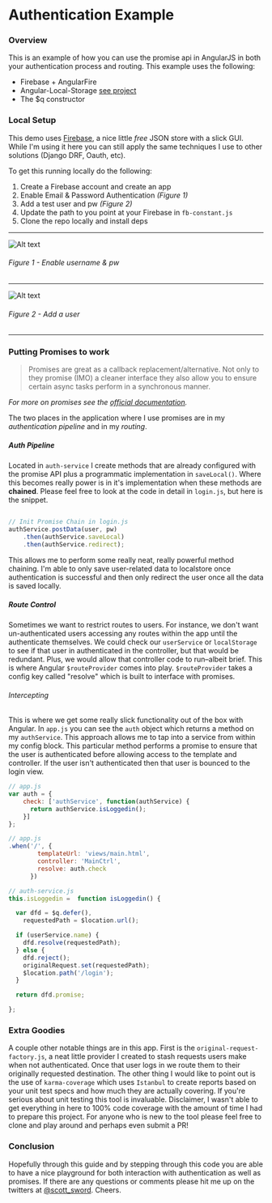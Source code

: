 # Authentication Example

### Overview
This is an example of how you can use the promise api in AngularJS in both your authentication process and routing. This example uses the following:

* Firebase + AngularFire
* Angular-Local-Storage [see project](https://github.com/grevory/angular-local-storage)
* The $q constructor

### Local Setup

This demo uses [Firebase](https://www.firebase.com/), a nice little *free* JSON store with a slick GUI. While I'm using it here you can still apply the same techniques I use to other solutions (Django DRF, Oauth, etc).

To get this running locally do the following:

1. Create a Firebase account and create an app
2. Enable Email & Password Authentication *(Figure 1)*
3. Add a test user and pw *(Figure 2)*
4. Update the path to you point at your Firebase in `fb-constant.js`
5. Clone the repo locally and install deps

- - -

![Alt text](https://s3-us-west-2.amazonaws.com/tpopensource/boise-angularjs/check.png)

###### *Figure 1 - Enable username & pw*

- - -

![Alt text](https://s3-us-west-2.amazonaws.com/tpopensource/boise-angularjs/user.png)

###### *Figure 2 - Add a user*

- - -

### Putting Promises to work
> Promises are great as a callback replacement/alternative. Not only to they promise (IMO) a cleaner interface they also allow you to ensure certain async tasks perform in a synchronous manner.

*For more on promises see the [official documentation](https://docs.angularjs.org/api/ng/service/$q).*

The two places in the application where I use promises are in my *authentication pipeline* and in my *routing*.

##### Auth Pipeline
Located in `auth-service` I create methods that are already configured with the promise API plus a programmatic implementation in `saveLocal()`. Where this becomes really power is in it's implementation when these methods are **chained**. Please feel free to look at the code in detail in `login.js`, but here is the snippet.

```js

// Init Promise Chain in login.js
authService.postData(user, pw)
    .then(authService.saveLocal)
    .then(authService.redirect);
```

This allows me to perform some really neat, really powerful method chaining. I'm able to only save user-related data to localstore once authentication is successful and then only redirect the user once all the data is saved locally.

##### Route Control
Sometimes we want to restrict routes to users. For instance, we don't want un-authenticated users accessing any routes within the app until the authenticate themselves. We could check our `userService` or `localStorage` to see if that user in authenticated in the controller, but that would be redundant. Plus, we would allow that controller code to run–albeit brief. This is where Angular `$routeProvider` comes into play. `$routeProvider` takes a config key called "resolve" which is built to interface with promises.

###### *Intercepting*
This is where we get some really slick functionality out of the box with Angular. In `app.js` you can see the `auth` object which returns a method on my `authService`. This approach allows me to tap into a service from within my config block. This particular method performs a promise to ensure that the user is authenticated before allowing access to the template and controller. If the user isn't authenticated then that user is bounced to the login view.


```js
// app.js
var auth = {
    check: ['authService', function(authService) {
      return authService.isLoggedin();
    }]
};
```

```js
// app.js
.when('/', {
        templateUrl: 'views/main.html',
        controller: 'MainCtrl',
        resolve: auth.check
      })
```

```js
// auth-service.js
this.isLoggedin =  function isLoggedin() {

  var dfd = $q.defer(),
    requestedPath = $location.url();

  if (userService.name) {
    dfd.resolve(requestedPath);
  } else {
    dfd.reject();
    originalRequest.set(requestedPath);
    $location.path('/login');
  }

  return dfd.promise;

};
```

### Extra Goodies
A couple other notable things are in this app. First is the `original-request-factory.js`, a neat little provider I created to stash requests users make when not authenticated. Once that user logs in we route them to their originally requested destination.
The other thing I would like to point out is the use of `karma-coverage` which uses `Istanbul` to create reports based on your unit test specs and how much they are actually covering. If you're serious about unit testing this tool is invaluable.
Disclaimer, I wasn't able to get everything in here to 100% code coverage with the amount of time I had to prepare this project. For anyone who is new to the tool please feel free to clone and play around and perhaps even submit a PR!

### Conclusion
Hopefully through this guide and by stepping through this code you are able to have a nice playground for both interaction with authentication as well as promises.
If there are any questions or comments please hit me up on the twitters at [@scott_sword](https://twitter.com/scott_sword). Cheers.
